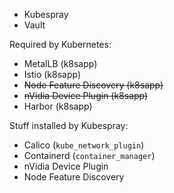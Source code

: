 - Kubespray
- Vault

Required by Kubernetes:

- MetalLB (k8sapp)
- Istio (k8sapp)
- ~~Node Feature Discovery (k8sapp)~~
- ~~nVidia Device Plugin (k8sapp)~~
- Harbor (k8sapp)

Stuff installed by Kubespray:

- Calico (`kube_network_plugin`)
- Containerd (`container_manager`)
- nVidia Device Plugin
- Node Feature Discovery
